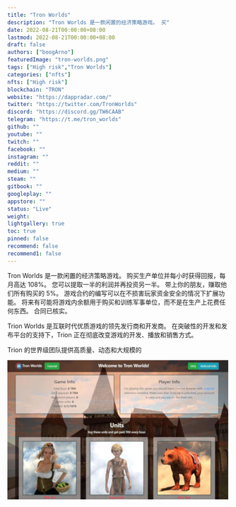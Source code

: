 ```yaml
---
title: "Tron Worlds"
description: "Tron Worlds 是一款闲置的经济策略游戏。 买"
date: 2022-08-21T00:00:00+08:00
lastmod: 2022-08-21T00:00:00+08:00
draft: false
authors: ["boogArno"]
featuredImage: "tron-worlds.png"
tags: ["High risk","Tron Worlds"]
categories: ["nfts"]
nfts: ["High risk"]
blockchain: "TRON"
website: "https://dappradar.com/"
twitter: "https://twitter.com/TronWorlds"
discord: "https://discord.gg/TW6CAAB"
telegram: "https://t.me/tron_worlds"
github: ""
youtube: ""
twitch: ""
facebook: ""
instagram: ""
reddit: ""
medium: ""
steam: ""
gitbook: ""
googleplay: ""
appstore: ""
status: "Live"
weight: 
lightgallery: true
toc: true
pinned: false
recommend: false
recommend1: false
---
```

Tron Worlds 是一款闲置的经济策略游戏。 购买生产单位并每小时获得回报，每月高达 108%。 您可以提取一半的利润并再投资另一半。 带上你的朋友，赚取他们所有购买的 5%。 游戏合约的编写可以在不损害玩家资金安全的情况下扩展功能。 将来有可能将游戏内余额用于购买和训练军事单位，而不是在生产上花费任何东西。 合同已核实。

Trion Worlds 是互联时代优质游戏的领先发行商和开发商。 在突破性的开发和发布平台的支持下，Trion 正在彻底改变游戏的开发、播放和销售方式。

Trion 的世界级团队提供高质量、动态和大规模的

![tronworlds-dapp-high-risk-tron-image1-500x315_954317c1c82c4541e6202e5b63a7e011](tronworlds-dapp-high-risk-tron-image1-500x315_954317c1c82c4541e6202e5b63a7e011.png)